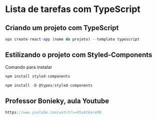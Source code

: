 # Lista de tarefas com TypeScript

## Criando um projeto com TypeScript

```js
npx create-react-app (nome do projeto) --template typescript
```

## Estilizando o projeto com Styled-Components

Comando para instalar

```js
npm install styled-components
```

```js
npm install -D @types/styled-components
```

## Professor Bonieky, aula Youtube

```js
https://www.youtube.com/watch?v=95sAtAareR8
```
